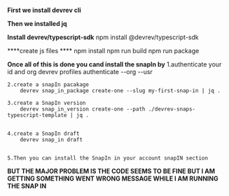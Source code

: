 **First we install devrev cli**

**Then we installed jq**
      
**Install devrev/typescript-sdk**
    npm install @devrev/typescript-sdk

****create js files ****
    npm install
    npm run build 
    npm run package

**Once all of this is done you cand install the snapIn by**
    1.authenticate your id and org
        devrev profiles authenticate --org <devorg name> --usr <user email>

    2.create a snapIn pacakage 
        devrev snap_in_package create-one --slug my-first-snap-in | jq .

    3.create a SnapIn version 
        devrev snap_in_version create-one --path ./devrev-snaps-typescript-template | jq .


    4.create a SnapIn draft
        devrev snap_in draft


    5.Then you can install the SnapIn in your account snapIN section


**BUT THE MAJOR PROBLEM IS THE CODE SEEMS TO BE FINE BUT I AM  GETTING SOMETHING WENT WRONG MESSAGE WHILE I AM RUNNING THE SNAP IN**

 